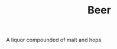 ---
title: Beer
letter: B
permalink: "/definitions/beer.html"
body: A liquor compounded of malt and hops
published_at: '2018-07-07'
source: Black's Law Dictionary
layout: post
---